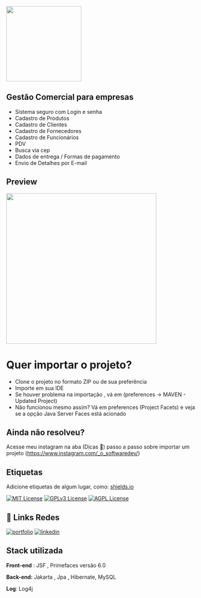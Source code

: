 <img width=200px src="https://github.com/JoaoLlucaxs/PDV_Comercial/assets/92184255/da3e5109-d347-46f9-a7e0-8de36ca61a94"/>

## Gestão Comercial para empresas

- Sistema seguro com Login e senha
- Cadastro de Produtos
- Cadastro de Clientes
- Cadastro de Fornecedores
- Cadastro de Funcionários
- PDV
- Busca via cep
- Dados de entrega / Formas de pagamento
- Envio de Detalhes por E-mail

## Preview 
<img width=400 src="https://github.com/JoaoLlucaxs/PDV_Comercial/assets/92184255/a4b466d7-d4fc-4f7e-9bb5-64afc92fda13"/>


# Quer importar o projeto?

- Clone o projeto no formato ZIP ou de sua preferência
- Importe em sua IDE
- Se houver problema na importação , vá em (preferences -> MAVEN - Updated Project)
- Não funcionou mesmo assim? Vá em preferences (Project Facets) e veja se a opção Java Server Faces está acionado

## Ainda não resolveu?
    
Acesse meu instagram na aba (Dicas 🤯) passo a passo sobre importar um projeto 
(https://www.instagram.com/_o_softwaredev/)
## Etiquetas

Adicione etiquetas de algum lugar, como: [shields.io](https://shields.io/)

[![MIT License](https://img.shields.io/badge/License-MIT-green.svg)](https://choosealicense.com/licenses/mit/)
[![GPLv3 License](https://img.shields.io/badge/License-GPL%20v3-yellow.svg)](https://opensource.org/licenses/)
[![AGPL License](https://img.shields.io/badge/license-AGPL-blue.svg)](http://www.gnu.org/licenses/agpl-3.0)


## 🔗 Links Redes
[![portfolio](https://img.shields.io/badge/my_portfolio-000?style=for-the-badge&logo=ko-fi&logoColor=white)](https://devjoao.vercel.app/)
[![linkedin](https://img.shields.io/badge/linkedin-0A66C2?style=for-the-badge&logo=linkedin&logoColor=white)](https://www.linkedin.com//in/jo%C3%A3o-lucas-queiroz/)


## Stack utilizada

**Front-end** : JSF , Primefaces versão 6.0

**Back-end:** Jakarta , Jpa , Hibernate, MySQL

**Log**: Log4j
